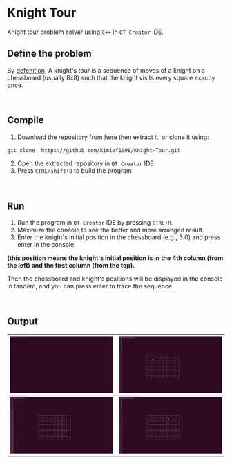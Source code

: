 # Knight Tour 
Knight tour problem solver using `C++` in `QT Creator` IDE.

## Define the problem
By [defenition](https://en.wikipedia.org/wiki/Knight%27s_tour), A knight's tour is a sequence of moves of a knight on a chessboard (usually 8x8) such that the knight visits every square exactly once. 

<br/>

## Compile
1. Download the repository from [here](https://github.com/kimiaf1998/Knight-Tour/archive/refs/heads/master.zip " this link") then extract it, or clone it using:
```bash
git clone  https://github.com/kimiaf1998/Knight-Tour.git
```

2. Open the extracted repository in `QT Creator` IDE
3. Press `CTRL+shift+B` to build the program

<br/>

## Run
1. Run the program in `QT Creator` IDE by pressing `CTRL+R`.
2. Maximize the console to see the better and more arranged result.  
3. Enter the knight's initial position in the chessboard (e.g., 3 0) and press enter in the console. 

**(this position means the knight's initial position is in the 4th column (from the left) and the first column (from the top).**

Then the chessboard and knight's positions will be displayed in the console in tandem, and you can press enter to trace the sequence.

<br/>

## Output
|  ![screen 1](https://github.com/kimiaf1998/Knight-Tour/blob/master/output/screen%201.png "screen 1") |  ![screen 2](https://github.com/kimiaf1998/Knight-Tour/blob/master/output/screen%202.png "screen 2") |
| ------------ | ------------ |
|  ![screen 3](https://github.com/kimiaf1998/Knight-Tour/blob/master/output/screen%203.png "screen 3") | ![screen 4](https://github.com/kimiaf1998/Knight-Tour/blob/master/output/screen%204.png "screen 4")  |
